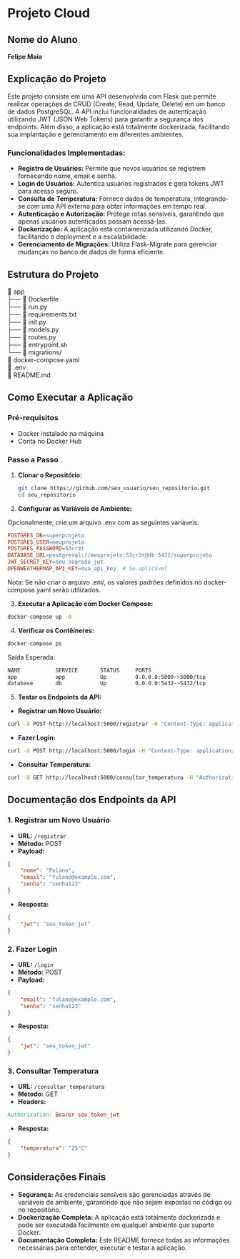 
# Projeto Cloud

## Nome do Aluno
**Felipe Maia**

## Explicação do Projeto
Este projeto consiste em uma API desenvolvida com Flask que permite realizar operações de CRUD (Create, Read, Update, Delete) em um banco de dados PostgreSQL. A API inclui funcionalidades de autenticação utilizando JWT (JSON Web Tokens) para garantir a segurança dos endpoints. Além disso, a aplicação está totalmente dockerizada, facilitando sua implantação e gerenciamento em diferentes ambientes.

### Funcionalidades Implementadas:
- **Registro de Usuários:** Permite que novos usuários se registrem fornecendo nome, email e senha.
- **Login de Usuários:** Autentica usuários registrados e gera tokens JWT para acesso seguro.
- **Consulta de Temperatura:** Fornece dados de temperatura, integrando-se com uma API externa para obter informações em tempo real.
- **Autenticação e Autorização:** Protege rotas sensíveis, garantindo que apenas usuários autenticados possam acessá-las.
- **Dockerização:** A aplicação está containerizada utilizando Docker, facilitando o deployment e a escalabilidade.
- **Gerenciamento de Migrações:** Utiliza Flask-Migrate para gerenciar mudanças no banco de dados de forma eficiente.

## Estrutura do Projeto
📁 app  
├── 📄 Dockerfile  
├── 📄 run.py  
├── 📄 requirements.txt  
├── 📄 init.py  
├── 📄 models.py  
├── 📄 routes.py  
├── 📄 entrypoint.sh  
└── 📄 migrations/  
📄 docker-compose.yaml  
📄 .env  
📄 README.md  

## Como Executar a Aplicação

### Pré-requisitos
- Docker instalado na máquina
- Conta no Docker Hub

### Passo a Passo

1. **Clonar o Repositório:**
   ```bash
   git clone https://github.com/seu_usuario/seu_repositorio.git
   cd seu_repositorio
   ```

2. **Configurar as Variáveis de Ambiente:**

Opcionalmente, crie um arquivo .env com as seguintes variáveis:

```makefile
POSTGRES_DB=superprojeto
POSTGRES_USER=meuprojeto
POSTGRES_PASSWORD=S3cr3t
DATABASE_URL=postgresql://meuprojeto:S3cr3t@db:5432/superprojeto
JWT_SECRET_KEY=seu_segredo_jwt
OPENWEATHERMAP_API_KEY=sua_api_key  # Se aplicável
```

Nota: Se não criar o arquivo .env, os valores padrões definidos no docker-compose.yaml serão utilizados.

3. **Executar a Aplicação com Docker Compose:**

```bash
docker-compose up -d
```

4. **Verificar os Contêineres:**

```bash
docker-compose ps
```

Saída Esperada:

```bash
NAME           SERVICE       STATUS     PORTS
app            app           Up         0.0.0.0:5000->5000/tcp
database       db            Up         0.0.0.0:5432->5432/tcp
```

5. **Testar os Endpoints da API:**

- **Registrar um Novo Usuário:**
```bash
curl -X POST http://localhost:5000/registrar -H "Content-Type: application/json" -d '{"nome":"Fulano","email":"fulano@example.com","senha":"senha123"}'
```

- **Fazer Login:**
```bash
curl -X POST http://localhost:5000/login -H "Content-Type: application/json" -d '{"email":"fulano@example.com","senha":"senha123"}'
```

- **Consultar Temperatura:**
```bash
curl -X GET http://localhost:5000/consultar_temperatura -H "Authorization: Bearer seu_token_jwt"
```

## Documentação dos Endpoints da API

### 1. Registrar um Novo Usuário
- **URL:** `/registrar`
- **Método:** POST
- **Payload:**
```json
{
    "nome": "Fulano",
    "email": "fulano@example.com",
    "senha": "senha123"
}
```
- **Resposta:**
```json
{
    "jwt": "seu_token_jwt"
}
```

### 2. Fazer Login
- **URL:** `/login`
- **Método:** POST
- **Payload:**
```json
{
    "email": "fulano@example.com",
    "senha": "senha123"
}
```
- **Resposta:**
```json
{
    "jwt": "seu_token_jwt"
}
```

### 3. Consultar Temperatura
- **URL:** `/consultar_temperatura`
- **Método:** GET
- **Headers:**
```makefile
Authorization: Bearer seu_token_jwt
```
- **Resposta:**
```json
{
    "temperatura": "25°C"
}
```

## Considerações Finais
- **Segurança:** As credenciais sensíveis são gerenciadas através de variáveis de ambiente, garantindo que não sejam expostas no código ou no repositório.
- **Dockerização Completa:** A aplicação está totalmente dockerizada e pode ser executada facilmente em qualquer ambiente que suporte Docker.
- **Documentação Completa:** Este README fornece todas as informações necessárias para entender, executar e testar a aplicação.
